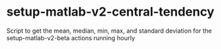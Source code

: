 # setup-matlab-v2-central-tendency
Script to get the mean, median, min, max, and standard deviation for the setup-matlab-v2-beta actions running hourly
